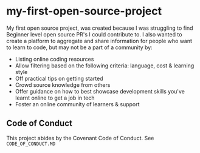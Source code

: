 # my-first-open-source-project

My first open source project, was created because I was struggling to find Beginner level open source PR's I could contribute to. I also wanted to create a platform to aggregate and share information for people who want to learn to code, but may not be a part of a community by:

* Listing online coding resources
* Allow filtering based on the following criteria: language, cost & learning style
* Off practical tips on getting started
* Crowd source knowledge from others
* Offer guidance on how to best showcase development skills you've learnt online to get a job in tech
* Foster an online community of learners & support

<!---
Include any project badges (e.g. CI) here at the top.

Description of project & its goals.

Also include what it does not do.


## Screenshots

Nothing says a lot than screenshots.


## Dependencies

Any dependencies required by the project.


## Installation

How to install on Mac...

How to install on Linux...

How to install on Windows...


## Usage

How to use the project


## Contribution SetUp

If people would like to contribute, what steps should they take.

Overview here and a link to the `CONTRIBUTION.md` file with more details

--->
## Code of Conduct

This project abides by the Covenant Code of Conduct. See `CODE_OF_CONDUCT.MD`

<!---
## Change log / Release history

Major version & breaking changes


## Meta data

Any other useful information.
--->
